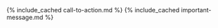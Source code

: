   <div id="push"></div>
</div>
{% include_cached call-to-action.md %}
{% include_cached important-message.md %}
